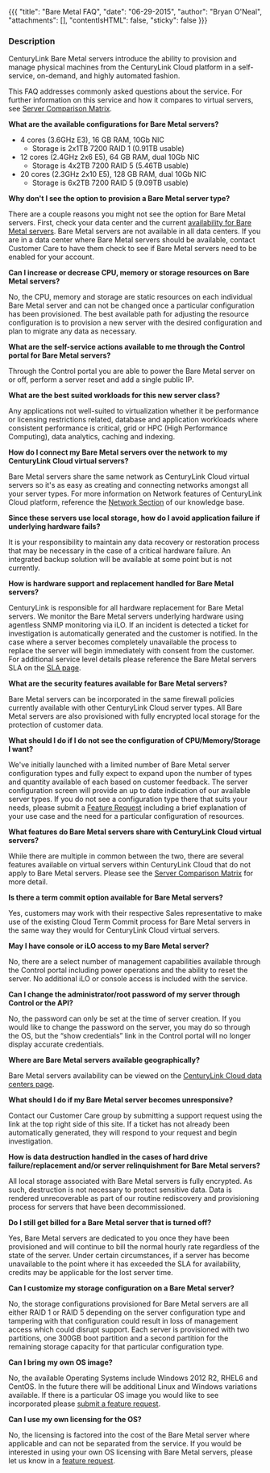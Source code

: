 {{{
  "title": "Bare Metal FAQ",
  "date": "06-29-2015",
  "author": "Bryan O'Neal",
  "attachments": [],
  "contentIsHTML": false,
  "sticky": false
}}}

### Description

CenturyLink Bare Metal servers introduce the ability to provision and manage physical machines from the CenturyLink Cloud platform in a self-service, on-demand, and highly automated fashion.

This FAQ addresses commonly asked questions about the service. For further information on this service and how it compares to virtual servers, see [Server Comparison Matrix](https://github.com/CenturyLinkCloud/PublicKB/blob/72d50c3b84f831fe6653e5dc791f6ac52a2fd9d6/Servers/server-comparison-matrix.md).



**What are the available configurations for Bare Metal servers?**

* 4 cores (3.6GHz E3), 16 GB RAM, 10Gb NIC
  * Storage is 2x1TB 7200 RAID 1 (0.91TB usable)
* 12 cores (2.4GHz 2x6 E5), 64 GB RAM, dual 10Gb NIC
  * Storage is 4x2TB 7200 RAID 5 (5.46TB usable)
* 20 cores (2.3GHz 2x10 E5), 128 GB RAM, dual 10Gb NIC
  * Storage is 6x2TB 7200 RAID 5 (9.09TB usable)

**Why don't I see the option to provision a Bare Metal server type?**

There are a couple reasons you might not see the option for Bare Metal servers.  First, check your data center and the current [availability for Bare Metal servers](https://www.centurylinkcloud.com/data-centers/#/filters/Bare%20Metal).  Bare Metal servers are not available in all data centers. If you are in a data center where Bare Metal servers should be available, contact Customer Care to have them check to see if Bare Metal servers need to be enabled for your account.

**Can I increase or decrease CPU, memory or storage resources on Bare Metal servers?**

No, the CPU, memory and storage are static resources on each individual Bare Metal server and can not be changed once a particular configuration has been provisioned. The best available path for adjusting the resource configuration is to provision a new server with the desired configuration and plan to migrate any data as necessary.

**What are the self-service actions available to me through the Control portal for Bare Metal servers?**

Through the Control portal you are able to power the Bare Metal server on or off, perform a server reset and add a single public IP.  

**What are the best suited workloads for this new server class?**

Any applications not well-suited to virtualization whether it be performance or licensing restrictions related, database and application workloads where consistent performance is critical, grid or HPC (High Performance Computing), data analytics, caching and indexing.

**How do I connect my Bare Metal servers over the network to my CenturyLink Cloud virtual servers?**

Bare Metal servers share the same network as CenturyLink Cloud virtual servers so it's as easy as creating and connecting networks amongst all your server types.  For more information on Network features of CenturyLink Cloud platform, reference the [Network Section](https://www.centurylinkcloud.com/knowledge-base/network/#1) of our knowledge base.

**Since these servers use local storage, how do I avoid application failure if underlying hardware fails?**

It is your responsibility to maintain any data recovery or restoration process that may be necessary in the case of a critical hardware failure. An integrated backup solution will be available at some point but is not currently.

**How is hardware support and replacement handled for Bare Metal servers?**

CenturyLink is responsible for all hardware replacement for Bare Metal servers.  We monitor the Bare Metal servers underlying hardware using agentless SNMP monitoring via iLO.  If an incident is detected a ticket for investigation is automatically generated and the customer is notified. In the case where a server becomes completely unavailable the process to replace the server will begin immediately with consent from the customer. For additional service level details please reference the Bare Metal servers SLA on the [SLA page](https://www.centurylinkcloud.com/legal/sla/).

**What are the security features available for Bare Metal servers?**

Bare Metal servers can be incorporated in the same firewall policies currently available with other CenturyLink Cloud server types. All Bare Metal servers are also provisioned with fully encrypted local storage for the protection of customer data.

**What should I do if I do not see the configuration of CPU/Memory/Storage I want?**

We've initially launched with a limited number of Bare Metal server configuration types and fully expect to expand upon the number of types and quantity available of each based on customer feedback.  The server configuration screen will provide an up to date indication of our available server types.  If you do not see a configuration type there that suits your needs, please submit a [Feature Request](https://www.centurylinkcloud.com/knowledge-base/support/how-do-i-submit-a-feature-request/) including a brief explanation of your use case and the need for a particular configuration of resources.

**What features do Bare Metal servers share with CenturyLink Cloud virtual servers?**

While there are multiple in common between the two, there are several features available on virtual servers within CenturyLink Cloud that do not apply to Bare Metal servers.  Please see the [Server Comparison Matrix](../Servers/server-comparison-matrix.md) for more detail.

**Is there a term commit option available for Bare Metal servers?**

Yes, customers may work with their respective Sales representative to make use of the existing Cloud Term Commit process for Bare Metal servers in the same way they would for CenturyLink Cloud virtual servers.

**May I have console or iLO access to my Bare Metal server?**

No, there are a select number of management capabilities available through the Control portal including power operations and the ability to reset the server. No additional iLO or console access is included with the service.

**Can I change the administrator/root password of my server through Control or the API?**

No, the password can only be set at the time of server creation. If you would like to change the password on the server, you may do so through the OS, but the “show credentials” link in the Control portal will no longer display accurate credentials.

**Where are Bare Metal servers available geographically?**

Bare Metal servers availability can be viewed on the [CenturyLink Cloud data centers page](https://www.centurylinkcloud.com/data-centers/#/filters/Bare%20Metal).

**What should I do if my Bare Metal server becomes unresponsive?**

Contact our Customer Care group by submitting a support request using the link at the top right side of this site.  If a ticket has not already been automatically generated, they will respond to your request and begin investigation.

**How is data destruction handled in the cases of hard drive failure/replacement and/or server relinquishment for Bare Metal servers?**

All local storage associated with Bare Metal servers is fully encrypted.  As such, destruction is not necessary to protect sensitive data.  Data is rendered unrecoverable as part of our routine rediscovery and provisioning process for servers that have been decommissioned.

**Do I still get billed for a Bare Metal server that is turned off?**

Yes, Bare Metal servers are dedicated to you once they have been provisioned and will continue to bill the normal hourly rate regardless of the state of the server.  Under certain circumstances, if a server has become unavailable to the point where it has exceeded the SLA for availability, credits may be applicable for the lost server time.

**Can I customize my storage configuration on a Bare Metal server?**

No, the storage configurations provisioned for Bare Metal servers are all either RAID 1 or RAID 5 depending on the server configuration type and tampering with that configuration could result in loss of management access which could disrupt support. Each server is provisioned with two partitions, one 300GB boot partition and a second partition for the remaining storage capacity for that particular configuration type.

**Can I bring my own OS image?**

No, the available Operating Systems include Windows 2012 R2, RHEL6 and CentOS. In the future there will be additional Linux and Windows variations available. If there is a particular OS image you would like to see incorporated please [submit a feature request](https://www.centurylinkcloud.com/knowledge-base/support/how-do-i-submit-a-feature-request/).

**Can I use my own licensing for the OS?**

No, the licensing is factored into the cost of the Bare Metal server where applicable and can not be separated from the service.  If you would be interested in using your own OS licensing with Bare Metal servers, please let us know in a [feature request](https://www.centurylinkcloud.com/knowledge-base/support/how-do-i-submit-a-feature-request/).
